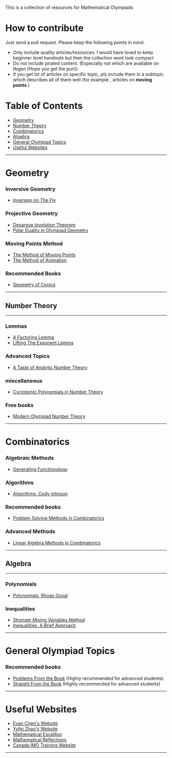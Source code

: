 This is a collection of resources for Mathematical Olympiads

# How to contribute
Just send a pull request. Please keep the following points in mind.
- Only include quality articles/resources. I would have loved to keep beginner level handouts
but then the collection wont look compact
- Do not include pirated content. (Especially not which are available on libgen (Hope you get the pun))
- If you get lot of articles on specific topic, plz include them in a subtopic which describes all of them well (for example , articles on **moving points** )

# Table of Contents

- [Geometry](#Geometry)
- [Number Theory](#Number-Theory)
- [Combinatorics](#combinatorics)
- [Algebra](#algebra)
- [General Olympiad Topics](#general-olympiad-topics)
- [Useful Websites](#useful-websites)
--------------------------
# Geometry

### Inversive Geometry

- [Inversion on The Fly](articles/Inversion.pdf)
### Projective Geometry

- [Desargue Involution Theorem](https://artofproblemsolving.com/community/q1h1509866p8957048)
- [Polar Duality in Olympiad Geometry](https://www.awesomemath.org/wp-pdf-files/math-reflections/mr-2020-03/mr_3_2020_polar_duality.pdf)

### Moving Points Method

- [The Method of Moving Points](articles/Moving_Points.pdf) 
- [The Method of Animation](https://artofproblemsolving.com/community/q1h1952595p13480666)

### Recommended Books
- [Geometry of Conics](https://www.amazon.com/Geometry-Conics-Mathematical-World-Akopyan/dp/0821843230)
----------------------------
## Number Theory
----------------------------
### Lemmas
- [A Factoring Lemma](articles/factor.pdf)
- [Lifting The Exponent Lemma](https://services.artofproblemsolving.com/download.php?id=YXR0YWNobWVudHMvMC9mL2I3NWVmM2MyZDRiYTFlN2EzMzQxMTI2ZmM3NTNjMTcxODFmNmYw&rn=TGlmdGluZyBUaGUgRXhwb25lbnQgLSBWZXJzaW9uIDUucGRm)

### Advanced Topics
- [A Taste of Analytic Number Theory](https://www.cmi.ac.in/~ayannath/olympiad-analytic-nt.pdf)

### miscellaneous
- [Cyclotomic Polynomials in Number Theory](https://services.artofproblemsolving.com/download.php?id=YXR0YWNobWVudHMvYy84LzMxZGEwZGU0MWYzYWQ3YzQ0Njk5M2FjMTY3MzQ1YmMzYjRmMTE4&rn=Q3ljbG90b21pYyBQb2x5bm9taWFscy5wZGY=)

### Free books
- [Modern Olympiad Number Theory](https://www.academia.edu/44512122/Modern_Olympiad_Number_Theory)
------------------------------
# Combinatorics

### Algebraic Methods
- [Generating Functionology](https://www2.math.upenn.edu/~wilf/gfologyLinked2.pdf)

### Algorithms
- [Algorithms, Cody johnson](https://people.bath.ac.uk/masgcs/algorithms.pdf)

### Recommended books
- [Problem Solving Methods in Combinatorics](https://www.amazon.in/Problem-Solving-Methods-Combinatorics-Approach-Olympiad/dp/3034805969)

### Advanced  Methods
- [Linear Algebra Methods in Combinatorics](https://people.cs.uchicago.edu/~laci/CLASS/HANDOUTS-COMB/BaFrNew.pdf)
--------------------------------
## Algebra
--------------------------------
### Polynomials

- [Polynomials, Rhoan Goyal](articles/Polynomials.pdf)
### Inequalities 

- [Stronger Mixing Variables Method](https://services.artofproblemsolving.com/download.php?id=YXR0YWNobWVudHMvYi83LzZiZjY1YTNkZGI5M2Y2YzgyMDRlZTFkNmJjMTI3N2NmMWI4OWVjLnBkZg==&rn=MjAwNl82X21peGluZy5wZGY=)
- [Inequalities, A Brief Approach](https://artofproblemsolving.com/community/q2h2450483p20373650)

--------------------------------
# General Olympiad Topics

### Recommended books
- [Problems From the Book](https://www.amazon.com/Problems-Book-Titu-Andreescu/dp/0979926904)  (Highly recommended for advanced students)
- [Straight From the Book](https://www.amazon.in/Straight-Book-1-Titu-Andreescu/dp/0979926939) (Highly recommended for advanced students)
---------------------------------
# Useful Websites
- [Evan Chen's Website](https://web.evanchen.cc/olympiad.html)
- [Yufei Zhao's Website](https://yufeizhao.com/olympiad/)
- [Mathematical Excalibur](https://www.math.hkust.edu.hk/excalibur/excalibur.htm)
- [Mathematical Reflections](https://www.awesomemath.org/mathematical-reflections/)
- [Canada IMO Training Website](https://sites.google.com/site/imocanada/)
---------------------------------